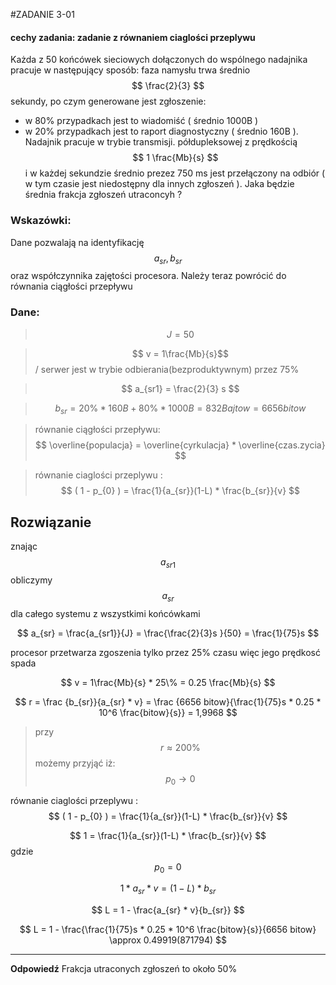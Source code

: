 #ZADANIE 3-01

#### cechy zadania: zadanie z równaniem ciaglości przeplywu

Każda z 50 końcówek sieciowych dołączonych do wspólnego nadajnika pracuje w następujący sposób: faza namysłu trwa średnio $$ \frac{2}{3} $$ sekundy,
po czym generowane jest zgłoszenie:
* w 80% przypadkach jest to wiadomiść ( średnio 1000B ) 
* w 20% przypadkach jest to raport diagnostyczny ( średnio 160B ). 
Nadajnik pracuje w trybie transmisji. półdupleksowej z prędkością $$ 1 \frac{Mb}{s} $$
i w każdej sekundzie średnio prezez 750 ms jest przełączony na odbiór ( w tym czasie jest niedostępny dla innych zgłoszeń ).
Jaka będzie średnia frakcja zgłoszeń utraconcyh ?

### Wskazówki:

Dane pozwalają na identyfikację $$ a_{sr}, b_{sr} $$ oraz współczynnika zajętości procesora.
Należy teraz powrócić do równania ciągłości przepływu

### Dane:

> $$ J = 50 $$
 
> $$ v = 1\frac{Mb}{s}$$ / serwer jest w trybie odbierania(bezproduktywnym) przez 75%

> $$ a_{sr1} = \frac{2}{3} s $$

> $$ b_{sr} =  20\% * 160B + 80\% * 1000B = 832 Bajtow = 6656 bitow $$

> równanie ciągłości przepływu: $$ \overline{populacja} = \overline{cyrkulacja} * \overline{czas.zycia} $$
 
> równanie ciaglości przeplywu : $$ ( 1 - p_{0} ) = \frac{1}{a_{sr}}(1-L) * \frac{b_{sr}}{v} $$

## Rozwiązanie

znając $$ a_{sr1} $$ obliczymy $$ a_{sr} $$ dla całego systemu z wszystkimi końcówkami

$$ a_{sr} = \frac{a_{sr1}}{J} = \frac{\frac{2}{3}s }{50} = \frac{1}{75}s $$

procesor przetwarza zgoszenia tylko przez 25% czasu więc jego prędkosć spada

$$ v = 1\frac{Mb}{s} * 25\% = 0.25 \frac{Mb}{s} $$

$$ r = \frac {b_{sr}}{a_{sr} * v} = \frac {6656 bitow}{\frac{1}{75}s * 0.25 * 10^6 \frac{bitow}{s}} = 1,9968 $$

> przy $$ r \approx 200 \% $$ możemy przyjąć iż: $$ p_{0} \to 0 $$ 

równanie ciaglości przeplywu : $$ ( 1 - p_{0} ) = \frac{1}{a_{sr}}(1-L) * \frac{b_{sr}}{v} $$
 
$$ 1 = \frac{1}{a_{sr}}(1-L) * \frac{b_{sr}}{v} $$ gdzie $$ p_{0} = 0 $$

$$ 1 * a_{sr} * v = (1-L) * b_{sr} $$

$$ L = 1 - \frac{a_{sr} * v}{b_{sr}} $$

$$ L = 1 - \frac{\frac{1}{75}s * 0.25 * 10^6 \frac{bitow}{s}}{6656 bitow} \approx 0.49919(871794) $$

----
**Odpowiedź** Frakcja utraconych zgłoszeń to około 50%


 



